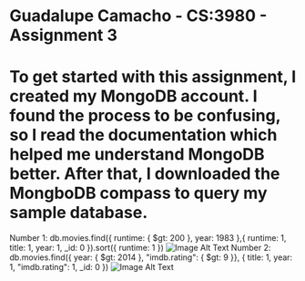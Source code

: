 # Guadalupe Camacho - CS:3980 - Assignment 3
# To get started with this assignment, I created my MongoDB account. I found the process to be confusing, so I read the documentation which helped me understand MongoDB better. After that, I downloaded the MongboDB compass to query my sample database. 
Number 1: db.movies.find({ runtime: { $gt: 200 }, year: 1983  },{ runtime: 1,  title: 1,  year: 1, _id: 0 }).sort({ runtime: 1 })
 ![Image Alt Text](https://i.imgur.com/sNErp86.png)
Number 2: db.movies.find({ year: { $gt: 2014 }, "imdb.rating": { $gt: 9 }}, { title: 1,  year: 1, "imdb.rating": 1,  _id: 0 })
 ![Image Alt Text](https://i.imgur.com/AMOFKPN.png)
